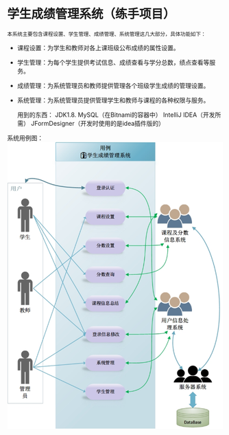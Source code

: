 # 学生成绩管理系统（练手项目）
    本系统主要包含课程设置、学生管理、成绩管理、系统管理这几大部分，具体功能如下：
+ 课程设置：为学生和教师对各上课班级公布成绩的属性设置。

+ 学生管理：为每个学生提供考试信息、成绩查看与学分总数，绩点查看等服务。

+ 成绩管理：为系统管理员和教师提供管理各个班级学生成绩的管理设置。

+ 系统管理：为系统管理员提供管理学生和教师与课程的各种权限与服务。


    用到的东西：
    JDK1.8.
    MySQL（在Bitnami的容器中）
    IntelliJ IDEA（开发所需）
    JFormDesigner（开发时使用的是idea插件版的）
    
系统用例图：
![这里是系统用例图](https://github.com/tonychen3/CJGL/raw/master/学生成绩管理系统用例图.jpg)